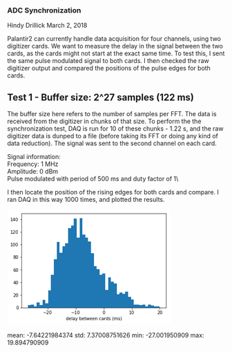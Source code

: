 ### ADC Synchronization
Hindy Drillick
March 2, 2018


Palantir2 can currently handle data acquisition for four channels, using two digitizer cards. 
We want to measure the delay in the signal between the two cards, as the cards might not start at the exact same time. 
To test this, I sent the same pulse modulated signal to both cards. I then checked the raw digitizer output and
compared the positions of the pulse edges for both cards.

## Test 1 - Buffer size: 2^27 samples (122 ms)
The buffer size here refers to the number of samples per FFT. The data is received from the digitizer in chunks of that size.
To perform the the synchronization test, DAQ is run for 10 of these chunks - 1.22 s, and the raw digitizer data is dunped to a file (before
taking its FFT or doing any kind of data reduction). The signal was sent to the second channel on each card. 

Signal information:\
Frequency: 1 MHz \
Amplitude: 0 dBm\
Pulse modulated with period of 500 ms and duty factor of 1\


I then locate the position of the rising edges for both cards and compare. I ran DAQ in this way 1000 times, and plotted the results.


![Image](https://github.com/bmxdemo/bmxproject/blob/master/logbook/postings/20180303_ADC_Synchronization/Hist_Delays_122_ms.png)

mean: -7.64221984374
std: 7.37008751626
min: -27.001950909
max: 19.894790909
